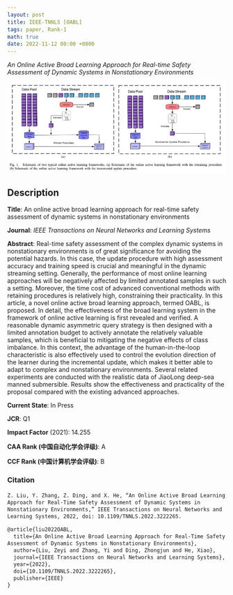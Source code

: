 ```yaml
---
layout: post
title: IEEE-TNNLS [OABL]
tags: paper, Rank-1
math: true
date: 2022-11-12 00:00 +0800
---
```


*An Online Active Broad Learning Approach for Real-time Safety Assessment of Dynamic Systems in Nonstationary Environments*

![GA](https://github.com/Samlzy/pics/raw/Samlzy-patch-1/OABL.jpeg)


## Description

**Title**: An online active broad learning approach for real-time safety assessment of dynamic systems in nonstationary environments

**Journal**: *IEEE Transactions on Neural Networks and Learning Systems*

**Abstract**: Real-time safety assessment of the complex dynamic systems in nonstationary environments is of great significance for avoiding the potential hazards. In this case, the update procedure with high assessment accuracy and training speed is crucial and meaningful in the dynamic streaming setting. Generally, the performance of most online learning approaches will be negatively affected by limited annotated samples in such a setting. Moreover, the time cost of advanced conventional methods with retaining procedures is relatively high, constraining their practicality. In this article, a novel online active broad learning approach, termed OABL, is proposed. In detail, the effectiveness of the broad learning system in the framework of online active learning is first revealed and verified. A reasonable dynamic asymmetric query strategy is then designed with a limited annotation budget to actively annotate the relatively valuable samples, which is beneficial to mitigating the negative effects of class imbalance. In this context, the advantage of the human-in-the-loop characteristic is also effectively used to control the evolution direction of the learner during the incremental update, which makes it better able to adapt to complex and nonstationary environments. Several related experiments are conducted with the realistic data of JiaoLong deep-sea manned submersible. Results show the effectiveness and practicality of the proposal compared with the existing advanced approaches.

**Current State**: In Press

**JCR**: Q1

**Impact Factor** (2021): 14.255

**CAA Rank (中国自动化学会评级)**: A

**CCF Rank (中国计算机学会评级)**: B

### Citation

```
Z. Liu, Y. Zhang, Z. Ding, and X. He, “An Online Active Broad Learning Approach for Real-Time Safety Assessment of Dynamic Systems in Nonstationary Environments,” IEEE Transactions on Neural Networks and Learning Systems, 2022, doi: 10.1109/TNNLS.2022.3222265.
```

```
@article{liu2022OABL,
  title={An Online Active Broad Learning Approach for Real-Time Safety Assessment of Dynamic Systems in Nonstationary Environments},
  author={Liu, Zeyi and Zhang, Yi and Ding, Zhongjun and He, Xiao},
  journal={IEEE Transactions on Neural Networks and Learning Systems},
  year={2022},
  doi={10.1109/TNNLS.2022.3222265},
  publisher={IEEE}
}
```
